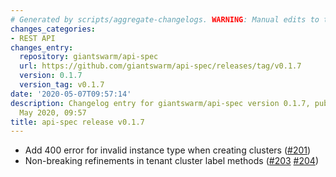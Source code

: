 ```yaml
---
# Generated by scripts/aggregate-changelogs. WARNING: Manual edits to this files will be overwritten.
changes_categories:
- REST API
changes_entry:
  repository: giantswarm/api-spec
  url: https://github.com/giantswarm/api-spec/releases/tag/v0.1.7
  version: 0.1.7
  version_tag: v0.1.7
date: '2020-05-07T09:57:14'
description: Changelog entry for giantswarm/api-spec version 0.1.7, published on 07
  May 2020, 09:57
title: api-spec release v0.1.7
---
```


- Add 400 error for invalid instance type when creating clusters ([#201](https://github.com/giantswarm/api-spec/pull/201))
- Non-breaking refinements in tenant cluster label methods ([#203](https://github.com/giantswarm/api-spec/pull/203) [#204](https://github.com/giantswarm/api-spec/pull/204))
